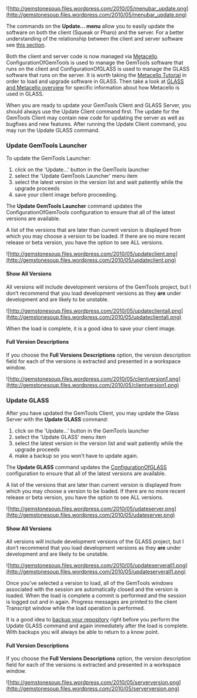 ![http://gemstonesoup.files.wordpress.com/2010/05/menubar_update.png](http://gemstonesoup.files.wordpress.com/2010/05/menubar_update.png)

The commands on the **Update… menu** allow you to easily update the software on both the client (Squeak or Pharo) and the server. For a better understanding of the relationship between the client and server software see [this section](GemToolsClientServerDependencies.md).

Both the client and server code is now managed via [Metacello](http://code.google.com/p/metacello/). ConfigurationOfGemTools is used to manage the GemTools software that runs on the client and ConfigurationOfGLASS is used to manage the GLASS software that runs on the server. It is worth taking the [Metacello Tutorial](http://code.google.com/p/metacello/wiki/Tutorial) in order to load and upgrade software in GLASS. Then take a look at [GLASS and Metacello overview](GLASSAndMetacello.md) for specific information about how Metacello is used in GLASS.

When you are ready to update your GemTools Client and GLASS Server, you should always use the Update Client command first. The update for the GemTools Client may contain new code for updating the server as well as bugfixes and new features. After running the Update Client command, you may run the Update GLASS command.

### Update GemTools Launcher ###
To update the GemTools Launcher:
  1. click on the 'Update...' button in the GemTools launcher
  1. select the 'Update GemTools Launcher' menu item
  1. select the latest version in the version list and wait patiently while the upgrade proceeds
  1. save your client image before proceeding.

The **Update GemTools Launcher** command updates the ConfigurationOfGemTools configuration to ensure that all of the latest versions are available.

A list of the versions that are later than current version is displayed from which you may choose a version to be loaded. If there are no more recent release or beta version, you have the option to see ALL versions.

![http://gemstonesoup.files.wordpress.com/2010/05/updateclient.png](http://gemstonesoup.files.wordpress.com/2010/05/updateclient.png)

#### Show All Versions ####

All versions will include development versions of the GemTools project, but I don’t recommend that you load development versions as they **are** under development and are likely to be unstable.

![http://gemstonesoup.files.wordpress.com/2010/05/updateclientall.png](http://gemstonesoup.files.wordpress.com/2010/05/updateclientall.png)

When the load is complete, it is a good idea to save your client image.

#### Full Version Descriptions ####

If you choose the **Full Versions Descriptions** option, the version description field for each of the versions is extracted and presented in a workspace window.

![http://gemstonesoup.files.wordpress.com/2010/05/clientversion1.png](http://gemstonesoup.files.wordpress.com/2010/05/clientversion1.png)

### Update GLASS ###
After you have updated the GemTools Client, you may update the Glass Server with the **Update GLASS** command:

  1. click on the 'Update...' button in the GemTools launcher
  1. select the 'Update GLASS' menu item
  1. select the latest version in the version list and wait patiently while the upgrade proceeds
  1. make a backup so you won't have to update again.

The **Update GLASS** command updates the [ConfigurationOfGLASS](ConfigurationOfGLASS.md) configuration to ensure that all of the latest versions are available.

A list of the versions that are later than current version is displayed from which you may choose a version to be loaded. If there are no more recent release or beta version, you have the option to see ALL versions.

![http://gemstonesoup.files.wordpress.com/2010/05/udateserver.png](http://gemstonesoup.files.wordpress.com/2010/05/udateserver.png)

#### Show All Versions ####

All versions will include development versions of the GLASS project, but I don’t recommend that you load development versions as they **are** under development and are likely to be unstable.

![http://gemstonesoup.files.wordpress.com/2010/05/updateserverall1.png](http://gemstonesoup.files.wordpress.com/2010/05/updateserverall1.png)

Once you’ve selected a version to load, all of the GemTools windows associated with the session are automatically closed and the version is loaded. When the load is complete a commit is performed and the session is logged out and in again. Progress messages are printed to the client Transcript window while the load operation is performed.

It is a good idea to [backup your repository](GemToolsAdmin#Backup.md) right before you perform the Update GLASS command and again immediately after the load is complete. With backups you will always be able to return to a know point.

#### Full Version Descriptions ####

If you choose the **Full Versions Descriptions** option, the version description field for each of the versions is extracted and presented in a workspace window.

![http://gemstonesoup.files.wordpress.com/2010/05/serverversion.png](http://gemstonesoup.files.wordpress.com/2010/05/serverversion.png)